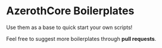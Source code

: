 # AzerothCore Boilerplates

Use them as a base to quick start your own scripts!

Feel free to suggest more boilerplates through **pull requests**.
